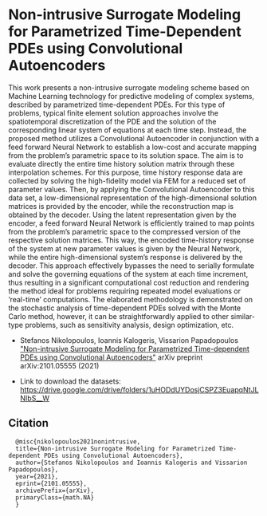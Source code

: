# Non-intrusive Surrogate Modeling for Parametrized Time-Dependent PDEs using Convolutional Autoencoders

This work presents  a non-intrusive surrogate modeling scheme based on Machine Learning technology for predictive modeling of complex systems, described by parametrized time-dependent PDEs.  For this type of problems, typical finite element solution approaches involve the spatiotemporal discretization of the PDE and the solution of the corresponding linear system of equations at each time step.  Instead, the proposed method utilizes a Convolutional Autoencoder in conjunction with a feed forward Neural Network to establish a  low-cost  and  accurate  mapping  from  the  problem’s  parametric  space  to  its  solution  space.   The  aim  is to evaluate directly the entire time history solution matrix through these interpolation schemes.  For this purpose, time history response data are collected by solving the high-fidelity model via FEM for a reduced set of parameter values.  Then, by applying the Convolutional Autoencoder to this data set, a low-dimensional representation of the high-dimensional solution matrices is provided by the encoder, while the reconstruction map is obtained by the decoder.  Using the latent representation given by the encoder, a feed forward Neural Network is efficiently trained to map points from the problem’s parametric space to the compressed version of  the  respective  solution  matrices.   This  way,  the  encoded  time-history  response  of  the  system  at  new parameter  values  is  given  by  the  Neural  Network,  while  the  entire  high-dimensional  system’s  response  is delivered by the decoder.  This approach effectively bypasses the need to serially formulate and solve the governing equations of the system at each time increment, thus resulting in a significant computational cost reduction and rendering the method ideal for problems requiring repeated model evaluations or ’real-time’ computations.  The elaborated methodology is demonstrated on the stochastic analysis of time-dependent PDEs solved with the Monte Carlo method, however, it can be straightforwardly applied to other similar-type problems, such as sensitivity analysis, design optimization, etc.

* Stefanos Nikolopoulos, Ioannis Kalogeris, Vissarion Papadopoulos ["Non-intrusive Surrogate Modeling for Parametrized Time-dependent PDEs using Convolutional Autoencoders"](https://arxiv.org/abs/2101.05555) arXiv preprint arXiv:2101.05555 (2021)

* Link to download the datasets: https://drive.google.com/drive/folders/1uHODdUYDosjCSPZ3EuapqNtJLNIbS__W

## Citation

      @misc{nikolopoulos2021nonintrusive,
      title={Non-intrusive Surrogate Modeling for Parametrized Time-dependent PDEs using Convolutional Autoencoders}, 
      author={Stefanos Nikolopoulos and Ioannis Kalogeris and Vissarion Papadopoulos},
      year={2021},
      eprint={2101.05555},
      archivePrefix={arXiv},
      primaryClass={math.NA}
      }
